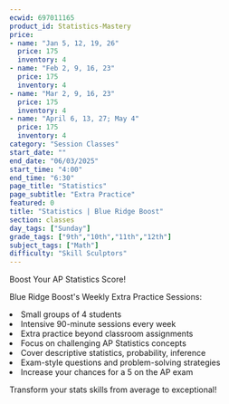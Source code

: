 ```yaml
---
ecwid: 697011165
product_id: Statistics-Mastery
price:
- name: "Jan 5, 12, 19, 26"
  price: 175
  inventory: 4
- name: "Feb 2, 9, 16, 23"
  price: 175
  inventory: 4
- name: "Mar 2, 9, 16, 23"
  price: 175
  inventory: 4
- name: "April 6, 13, 27; May 4"
  price: 175
  inventory: 4
category: "Session Classes"
start_date: ""
end_date: "06/03/2025"
start_time: "4:00"
end_time: "6:30"
page_title: "Statistics"
page_subtitle: "Extra Practice"
featured: 0
title: "Statistics | Blue Ridge Boost"
section: classes
day_tags: ["Sunday"]
grade_tags: ["9th","10th","11th","12th"]
subject_tags: ["Math"]
difficulty: "Skill Sculptors"
---
```

<p>Boost Your AP Statistics Score!</p><p>Blue Ridge Boost's Weekly Extra Practice Sessions:</p><li> Small groups of 4 students</li><li>Intensive 90-minute sessions every week</li><li>Extra practice beyond classroom assignments</li><li>Focus on challenging AP Statistics concepts</li><li>Cover descriptive statistics, probability, inference</li><li>Exam-style questions and problem-solving strategies</li><li>Increase your chances for a 5 on the AP exam</li><p>Transform your stats skills from average to exceptional!</p>
